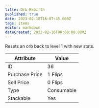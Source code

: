 ```yaml
---
title: Orb Rebirth
published: true
date: 2023-02-18T16:07:45.000Z
tags: items
editor: markdown
dateCreated: 2023-02-16T00:00:00.000Z
---
```


Resets an orb back to level 1 with new stats.

|Attribute|Value|
|-|-|
|ID|36|
|Purchase Price|1 Flips|
|Sell Price|0 Flips|
|Type|Consumable|
|Stackable|Yes|

